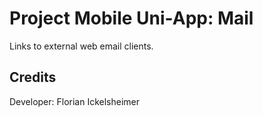 ﻿# Project Mobile Uni-App: Mail

Links to external web email clients.

## Credits

Developer:
Florian Ickelsheimer
